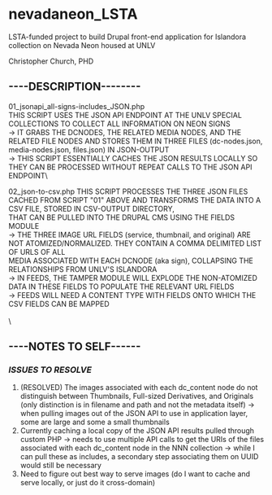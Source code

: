 # nevadaneon_LSTA

LSTA-funded project to build Drupal front-end application for Islandora collection on Nevada Neon housed at UNLV

Christopher Church, PHD

## ----DESCRIPTION--------

01_jsonapi_all-signs-includes_JSON.php\
 THIS SCRIPT USES THE JSON API ENDPOINT AT THE UNLV SPECIAL COLLECTIONS TO COLLECT ALL INFORMATION ON NEON SIGNS \
  -> IT GRABS THE DCNODES, THE RELATED MEDIA NODES, AND THE RELATED FILE NODES AND STORES THEM IN THREE FILES (dc-nodes.json, media-nodes.json, files.json) IN JSON-OUTPUT\
  -> THIS SCRIPT ESSENTIALLY CACHES THE JSON RESULTS LOCALLY SO THEY CAN BE PROCESSED WITHOUT REPEAT CALLS TO THE JSON API ENDPOINT\

02_json-to-csv.php
 THIS SCRIPT PROCESSES THE THREE JSON FILES CACHED FROM SCRIPT "01" ABOVE AND TRANSFORMS THE DATA INTO A CSV FILE, STORED IN CSV-OUTPUT DIRECTORY, \
 THAT CAN BE PULLED INTO THE DRUPAL CMS USING THE FIELDS MODULE\
  -> THE THREE IMAGE URL FIELDS (service, thumbnail, and original) ARE NOT ATOMIZED/NORMALIZED. THEY CONTAIN A COMMA DELIMITED LIST OF URLS OF ALL \
     MEDIA ASSOCIATED WITH EACH DCNODE (aka sign), COLLAPSING THE RELATIONSHIPS FROM UNLV'S ISLANDORA\
  -> IN FEEDS, THE TAMPER MODULE WILL EXPLODE THE NON-ATOMIZED DATA IN THESE FIELDS TO POPULATE THE RELEVANT URL FIELDS\
  -> FEEDS WILL NEED A CONTENT TYPE WITH FIELDS ONTO WHICH THE CSV FIELDS CAN BE MAPPED\
\
\

## ----NOTES TO SELF------

### *ISSUES TO RESOLVE*
1. (RESOLVED) The images associated with each dc_content node do not distinguish between Thumbnails, Full-sized Derivatives, and Originals (only distinction is in filename and path and not the metadata itself) -> when pulling images out of the JSON API to use in application layer, some are large and some a small thumbnails
2. Currently caching a local copy of the JSON API results pulled through custom PHP -> needs to use multiple API calls to get the URIs of the files associated with each dc_content node in the NNN collection -> while I can pull these as includes, a secondary step associating them on UUID would still be necessary
3. Need to figure out best way to serve images (do I want to cache and serve locally, or just do it cross-domain) 
